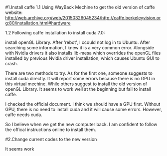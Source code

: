 #1.Install caffe
1.1 Using WayBack Mechine to get the old version of caffe website: http://web.archive.org/web/20150326045234/http://caffe.berkeleyvision.org:80/installation.html#hardware

1.2 Following caffe installation to install cuda 7.0:

install openGL Library. After 'rebot', I ccould not log in to Ubuntu. After searching some information, I knew it is a very common error. Alongside with Nvidia drivers it also installs lib-mesa which overrides the openGL files installed by previous Nvidia driver installation, which causes Ubuntu GUI to crash.

There are two methods to try. As for the first one, someone suggests to install cuda directly. It will report some errors because there is no GPU in this virtual mechine. While others suggest to install the old version of openGL Library. It seems to work well at the beginning but fail to install caffe.

I checked the official document. I think we should have a GPU first. Without GPU, there is no need to install cuda and it will cause some errors. However, caffe needs cuda.

So I believe when we get the new computer back. I am confident to follow the offical instructions online to install them.

#2.Change current codes to the new version

It seems work 
